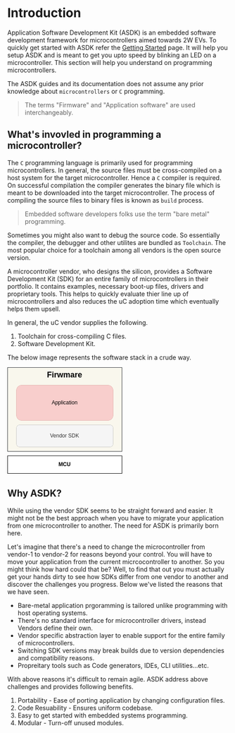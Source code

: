 # Introduction

Application Software Development Kit (ASDK) is an embedded software development framework for microcontrollers aimed towards 2W EVs. To quickly get started with ASDK refer the [Getting Started](./getting_started.md) page. It will help you setup ASDK and is meant to get you upto speed by blinking an LED on a microcontroller. This section will help you understand on programming microcontrollers.

The ASDK guides and its documentation does not assume any prior knowledge about `microcontrollers` or `C` programming.

> The terms "Firmware" and "Application software" are used interchangeably.

## What's invovled in programming a microcontroller?

The `C` programming language is primarily used for programming microcontrollers. In general, the source files must be cross-compiled on a host system for the target microcontroller. Hence a `C` compiler is required. On successful compilation the compiler generates the binary file which is meant to be downloaded into the target microcontroller. The process of compiling the source files to binary files is known as `build` process.

> Embedded software developers folks use the term "bare metal" programming.

Sometimes you might also want to debug the source code. So essentially the compiler, the debugger and other utilites are bundled as `Toolchain`. The most popular choice for a toolchain among all vendors is the open source version.

A microcontroller vendor, who designs the silicon, provides a Software Development Kit (SDK) for an entire family of microcontrollers in their portfolio. It contains examples, necessary boot-up files, drivers and proprietary tools. This helps to quickly evaluate thier line up of microcontrollers and also reduces the uC adoption time which eventually helps them upsell.

In general, the uC vendor supplies the following.

1. Toolchain for cross-compiling C files.
2. Software Development Kit.

The below image represents the software stack in a crude way.

![vendor_start](./resources/images/vendor_stack.png)

## Why ASDK?

While using the vendor SDK seems to be straight forward and easier. It might not be the best approach when you have to migrate your application from one microcontroller to another. The need for ASDK is primarily born here.

Let's imagine that there's a need to change the microcontroller from vendor-1 to vendor-2 for reasons beyond your control. You will have to move your application from the current micrcocontroller to another. So you might think how hard could that be? Well, to find that out you must actually get your hands dirty to see how SDKs differ from one vendor to another and discover the challenges you progress. Below we've listed the reasons that we have seen.

* Bare-metal application prgoramming is tailored unlike programming with host operating systems.
* There's no standard interface for microcontroller drivers, instead Vendors define their own.
* Vendor specific abstraction layer to enable support for the entire family of microcontrollers.
* Switching SDK versions may break builds due to version dependencies and compatibility reasons.
* Propreitary tools such as Code generators, IDEs, CLI utilities...etc.

With above reasons it's difficult to remain agile. ASDK address above challenges and provides following benefits.

1. Portability - Ease of porting application by changing configuration files.
2. Code Resuability - Ensures uniform codebase.
3. Easy to get started with embedded systems programming.
4. Modular - Turn-off unused modules.

